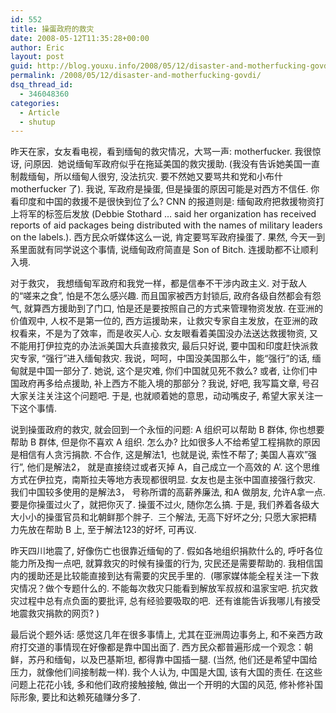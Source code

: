 ```yaml
---
id: 552
title: 操蛋政府的救灾
date: 2008-05-12T11:35:28+00:00
author: Eric
layout: post
guid: http://blog.youxu.info/2008/05/12/disaster-and-motherfucking-govdi/
permalink: /2008/05/12/disaster-and-motherfucking-govdi/
dsq_thread_id:
  - 346048360
categories:
  - Article
  - shutup
---
```

昨天在家，女友看电视，看到缅甸的救灾情况，大骂一声: motherfucker. 我很惊讶, 问原因.  她说缅甸军政府似乎在拖延美国的救灾援助. (我没有告诉她美国一直制裁缅甸，所以缅甸人很穷, 没法抗灾. 要不然她又要骂共和党和小布什 motherfucker 了). 我说, 军政府是操蛋, 但是操蛋的原因可能是对西方不信任. 你看印度和中国的救援不是很快到位了么? CNN 的报道则是: 缅甸政府把救援物资打上将军的标签后发放 (Debbie Stothard &#8230; said her organization has received reports of aid packages being distributed with the names of military leaders on the labels.). 西方民众听媒体这么一说, 肯定要骂军政府操蛋了. 果然, 今天一到系里面就有同学说这个事情, 说缅甸政府简直是 Son of Bitch. 连援助都不让顺利入境.

对于救灾， 我想缅甸军政府和我党一样，都是信奉不干涉内政主义. 对于敌人的“嗟来之食”, 怕是不怎么感兴趣. 而且国家被西方封锁后, 政府各级自然都会有怨气, 就算西方援助到了门口, 怕是还是要按照自己的方式来管理物资发放. 在亚洲的价值观中, 人权不是第一位的, 西方运援助来，让救灾专家自主发放，在亚洲的政权看来，不是为了效率，而是收买人心. 女友眼看着美国没办法送达救援物资, 又不能用打伊拉克的办法派美国大兵直接救灾, 最后只好说, 要中国和印度赶快派救灾专家, “强行”进入缅甸救灾. 我说，呵呵，中国没美国那么牛，能“强行”的话, 缅甸就是中国一部分了. 她说, 这个是灾难, 你们中国就见死不救么? 或者, 让你们中国政府再多给点援助, 补上西方不能入境的那部分？我说, 好吧, 我写篇文章, 号召大家关注关注这个问题吧. 于是, 也就顺着她的意思，动动嘴皮子, 希望大家关注一下这个事情.

说到操蛋政府的救灾, 就会回到一个永恒的问题: A 组织可以帮助 B 群体, 你也想要帮助 B 群体, 但是你不喜欢 A 组织. 怎么办? 比如很多人不给希望工程捐款的原因是相信有人贪污捐款. 不合作, 这是解法1,  也就是说, 索性不帮了; 美国人喜欢&#8221;强行&#8221;, 他们是解法2， 就是直接绕过或者灭掉 A，自己成立一个高效的 A&#8217;. 这个思维方式在伊拉克，南斯拉夫等地方表现都很明显. 女友也是主张中国直接强行救灾. 我们中国较多使用的是解法3， 号称所谓的高薪养廉法, 和A 做朋友, 允许A拿一点. 要是你操蛋过火了，就把你灭了. 操蛋不过火, 随你怎么搞. 于是, 我们养着各级大大小小的操蛋官员和北朝鲜那个胖子.  三个解法, 无高下好坏之分; 只愿大家把精力先放在帮助 B 上, 至于解法123的好坏, 可再议.

昨天四川地震了, 好像伤亡也很靠近缅甸的了. 假如各地组织捐款什么的, 呼吁各位能力所及掏一点吧, 就算救灾的时候有操蛋的行为, 灾民还是需要帮助的. 我相信国内的援助还是比较能直接到达有需要的灾民手里的.  (哪家媒体能全程关注一下救灾情况？做个专题什么的. 不能每次救灾只能看到解放军叔叔和温家宝吧. 抗灾救灾过程中总有点负面的要批评, 总有经验要吸取的吧.  还有谁能告诉我哪儿有接受地震救灾捐款的网页? )

最后说个题外话: 感觉这几年在很多事情上, 尤其在亚洲周边事务上, 和不亲西方政府打交道的事情现在好像都是靠中国出面了. 西方民众都普遍形成一个观念：朝鲜，苏丹和缅甸，以及巴基斯坦, 都得靠中国插一腿. (当然, 他们还是希望中国给压力，就像他们间接制裁一样). 我个人认为, 中国是大国, 该有大国的责任. 在这些问题上花花小钱, 多和他们政府接触接触, 做出一个开明的大国的风范, 修补修补国际形象, 要比和达赖死磕赚分多了.